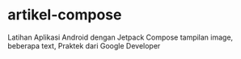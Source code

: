 # artikel-compose
Latihan Aplikasi Android dengan Jetpack Compose tampilan image, beberapa text, Praktek dari Google Developer 

